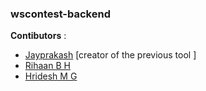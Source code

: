 ### wscontest-backend

**Contibutors** : 

- <a href="https://github.com/Jayprakash-SE/">Jayprakash</a> [creator of the previous tool ] 
- <a href="https://github.com/RihaanBH-1810">Rihaan B H</a> 
- <a href="https://github.com/HrideshMG">Hridesh M G</a> 

